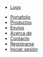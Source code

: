 <!DOCTYPE html>
<html lang="es">
<head>
    <meta charset="UTF-8">
    <meta name="viewport" content="width=device-width, initial-scale=1.0">
    <title>Practica diseño menu</title>
    <link rel="stylesheet" href="index.css">
</head>
<body>
    <nav>
        <ul>
            <li><a href="#"> Logo </a></li>
        </ul>
        <ul>
            <div>
                <li><a href="#">Portafolio</a></li>
                <li><a href="#">Productos</a></li>
                <li><a href="#">Envíos</a></li>
                <li><a href="#">Acerca de</a></li>
                <li><a href="#">Contacto</a></li>
            </div>
            <div>
                <li><a href="#">Registrarse</a></li>
                <li><a href="#">Iniciar sesión</a></li>
            </div>
        </ul>
    </nav>
</body>
</html>
